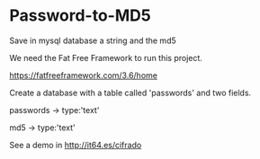 # Password-to-MD5
Save in mysql database a string and the md5

We need the Fat Free Framework to run this project.

https://fatfreeframework.com/3.6/home

Create a database with a table called 'passwords' and two fields.

passwords -> type:'text'

md5 -> type:'text'

See a demo in http://it64.es/cifrado

